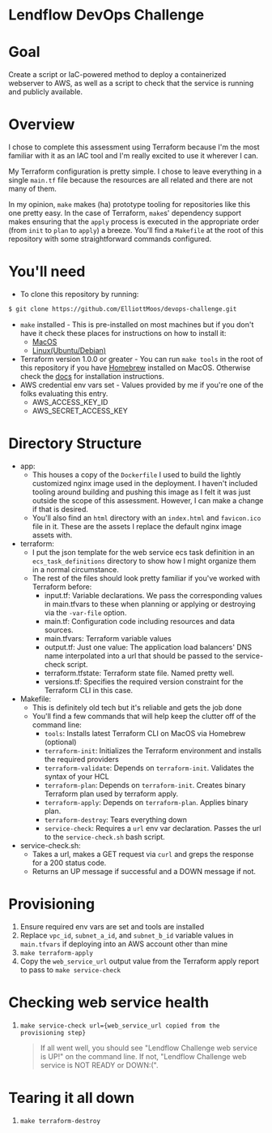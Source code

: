 # Lendflow DevOps Challenge

# Goal

Create a script or IaC-powered method to deploy a containerized webserver to AWS, as well as a script to check that the service is running and publicly available.

# Overview

I chose to complete this assessment using Terraform because I'm the most familiar with it as
an IAC tool and I'm really excited to use it wherever I can.

My Terraform configuration is pretty simple. I chose to leave everything in a single `main.tf`
file because the resources are all related and there are not many of them.

In my opinion, `make` makes (ha) prototype tooling for repositories like this one pretty easy. In the case of Terraform, `make`s' dependency support makes ensuring that the `apply` process is executed in the appropriate order (from `init` to `plan` to `apply`) a breeze. You'll find a `Makefile` at the root of this repository with some straightforward commands configured.

# You'll need

- To clone this repository by running:

```bash
$ git clone https://github.com/ElliottMoos/devops-challenge.git
```

- `make` installed - This is pre-installed on most machines but if you don't have it check these places for instructions on how to install it:
  - [MacOS](https://stackoverflow.com/questions/10265742/how-to-install-make-and-gcc-on-a-mac)
  - [Linux(Ubuntu/Debian)](https://stackoverflow.com/questions/11934997/how-to-install-make-in-ubuntu)
- Terraform version 1.0.0 or greater - You can run `make tools` in the root of this repository if you have [Homebrew](https://brew.sh/) installed on MacOS. Otherwise check the [docs](https://learn.hashicorp.com/tutorials/terraform/install-cli) for installation instructions.
- AWS credential env vars set - Values provided by me if you're one of the folks evaluating this entry.
  - AWS_ACCESS_KEY_ID
  - AWS_SECRET_ACCESS_KEY

# Directory Structure

- app:
  - This houses a copy of the `Dockerfile` I used to build the lightly customized nginx image used in the deployment. I haven't included tooling around building and pushing this image as I felt it was just outside the scope of this assessment. However, I can make a change if that is desired.
  - You'll also find an `html` directory with an `index.html` and `favicon.ico` file in it. These are the assets I replace the default nginx image assets with.
- terraform:
  - I put the json template for the web service ecs task definition in an `ecs_task_definitions` directory to show how I might organize them in a normal circumstance.
  - The rest of the files should look pretty familiar if you've worked with Terraform before:
    - input.tf: Variable declarations. We pass the corresponding values in main.tfvars to these when planning or applying or destroying via the `-var-file` option.
    - main.tf: Configuration code including resources and data sources.
    - main.tfvars: Terraform variable values
    - output.tf: Just one value: The application load balancers' DNS name interpolated into a url that should be passed to the service-check script.
    - terraform.tfstate: Terraform state file. Named pretty well.
    - versions.tf: Specifies the required version constraint for the Terraform CLI in this case.
- Makefile:
  - This is definitely old tech but it's reliable and gets the job done
  - You'll find a few commands that will help keep the clutter off of the command line:
    - `tools`: Installs latest Terraform CLI on MacOS via Homebrew (optional)
    - `terraform-init`: Initializes the Terraform environment and installs the required providers
    - `terraform-validate`: Depends on `terraform-init`. Validates the syntax of your HCL
    - `terraform-plan`: Depends on `terraform-init`. Creates binary Terraform plan used by terraform apply.
    - `terraform-apply`: Depends on `terraform-plan`. Applies binary plan.
    - `terraform-destroy`: Tears everything down
    - `service-check`: Requires a `url` env var declaration. Passes the url to the `service-check.sh` bash script.
- service-check.sh:
  - Takes a url, makes a GET request via `curl` and greps the response for a 200 status code.
  - Returns an UP message if successful and a DOWN message if not.

# Provisioning

1. Ensure required env vars are set and tools are installed
2. Replace `vpc_id`, `subnet_a_id`, and `subnet_b_id` variable values in `main.tfvars` if deploying into an AWS account other than mine
3. `make terraform-apply`
4. Copy the `web_service_url` output value from the Terraform apply report to pass to `make service-check`

# Checking web service health

1. `make service-check url={web_service_url copied from the provisioning step}`
   > If all went well, you should see "Lendflow Challenge web service is UP!" on the command line.
   > If not, "Lendflow Challenge web service is NOT READY or DOWN:(".

# Tearing it all down

1. `make terraform-destroy`
